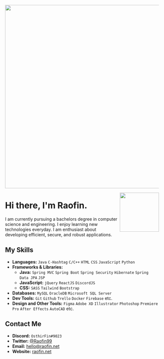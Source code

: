 <p align= "center">
    <img width="600px" alt="" src="https://raofin.github.io/r/img/quote.svg" />
</p>

<img width="128px" align="right" alt="" src="https://raofin.github.io/r/img/wave.gif" />

# Hi there, I'm Raofin.
I am currently pursuing a bachelors degree in computer science and engineering. I enjoy learning new technologies everyday. I am enthusiast about developing efficient, secure, and robust applications.

## My Skills
- **Languages:** `Java` `C-Hashtag` `C/C++` `HTML`  `CSS` `JavaScript` `Python`
- **Frameworks & Libraries:**
    - **Java:** `Spring MVC` `Spring Boot` `Spring Security` `Hibernate` `Spring Data JPA` `JSP`
    - **JavaScript:** `jQuery` `ReactJS` `DiscordJS`
    - **CSS:** `SASS` `Tailwind` `Bootstrap`
- **Databases:** `MySQL` `OracleDB` `Microsoft SQL Server`
- **Dev Tools:** `Git` `Github` `Trello` `Docker` `Firebase` etc.
- **Design and Other Tools:** `Figma` `Adobe XD` `Illustrator` `Photoshop` `Premiere Pro` `After Effects` `AutoCAD` etc.

## Contact Me
- **Discord:** `OsthirFin#9023`
- **Twitter:** [@Raofin99](https://twitter.com/raofin99)
- **Email:** hello@raofin.net
- **Website:** [raofin.net](https://raofin.net)

<p align="center">
    <a href="">
        <img title="" alt="" src="https://github-readme-streak-stats.herokuapp.com?user=Raofin&theme=dark&date_format=M%20j%5B%2C%20Y%5D&fire=0093FF&ring=0093FF&background=0D1117&currStreakLabel=0093FF&border=30363D"/>
</p>